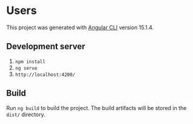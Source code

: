 # Users

This project was generated with [Angular CLI](https://github.com/angular/angular-cli) version 15.1.4.

## Development server

1. `npm install`
2. `ng serve`
3. `http://localhost:4200/`

## Build

Run `ng build` to build the project. The build artifacts will be stored in the `dist/` directory.

